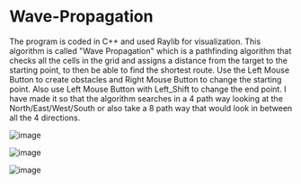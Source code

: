 # Wave-Propagation
The program is coded in C++ and used Raylib for visualization.
This algorithm is called "Wave Propagation" which is a pathfinding algorithm that checks all the cells in the grid and assigns a distance from the target to the starting point, to then be able to find the shortest route. 
Use the Left Mouse Button to create obstacles and Right Mouse Button to change the starting point. Also use Left Mouse Button with Left_Shift to change the end point.
I have made it so that the algorithm searches in a 4 path way looking at the North/East/West/South or also take a 8 path way that would look in between all the 4 directions.

![image](https://github.com/arturosauraa/Wave-Propagation/assets/96825781/01c55472-e9d6-4770-b263-53ca03442641)

![image](https://github.com/arturosauraa/Wave-Propagation/assets/96825781/2a4c457b-169f-4c9f-ac00-5f8a34e898be)

![image](https://github.com/arturosauraa/Wave-Propagation/assets/96825781/ea9291bf-712f-4568-8840-acffd8cb2d0e)
